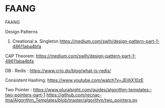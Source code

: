 # FAANG
FAANG

Design Patterns
1. Creational 
   a. Singleton
   https://medium.com/swlh/design-pattern-part-1-48611aba4bfa
   
   
CAP Theorem:
https://medium.com/swlh/design-pattern-part-1-48611aba4bfa

DB :
Redis :
https://www.crio.do/blog/what-is-redis/

Consistent Hashing:
https://www.youtube.com/watch?v=JEiIIjX10zE

Two Pointer :
https://www.pluralsight.com/guides/algorithm-templates:-two-pointers-part-1
https://github.com/recnac-itna/Algorithm_Templates/blob/master/algorithm/two_pointers.py
